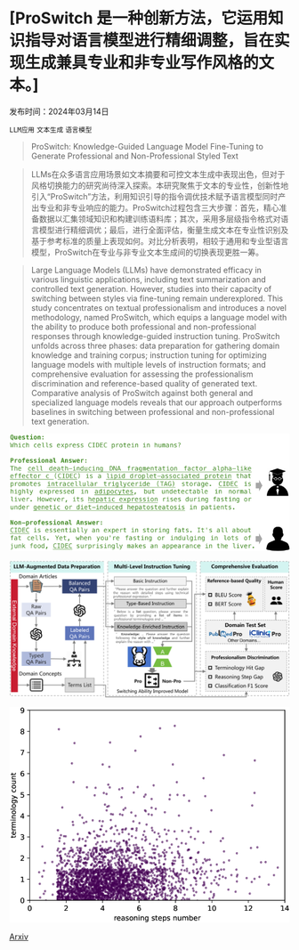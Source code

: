 # [ProSwitch 是一种创新方法，它运用知识指导对语言模型进行精细调整，旨在实现生成兼具专业和非专业写作风格的文本。]

发布时间：2024年03月14日

`LLM应用` `文本生成` `语言模型`

> ProSwitch: Knowledge-Guided Language Model Fine-Tuning to Generate Professional and Non-Professional Styled Text

> LLMs在众多语言应用场景如文本摘要和可控文本生成中表现出色，但对于风格切换能力的研究尚待深入探索。本研究聚焦于文本的专业性，创新性地引入“ProSwitch”方法，利用知识引导的指令调优技术赋予语言模型同时产出专业和非专业响应的能力。ProSwitch过程包含三大步骤：首先，精心准备数据以汇集领域知识和构建训练语料库；其次，采用多层级指令格式对语言模型进行精细调优；最后，进行全面评估，衡量生成文本在专业性识别及基于参考标准的质量上表现如何。对比分析表明，相较于通用和专业型语言模型，ProSwitch在专业与非专业文本生成间的切换表现更胜一筹。

> Large Language Models (LLMs) have demonstrated efficacy in various linguistic applications, including text summarization and controlled text generation. However, studies into their capacity of switching between styles via fine-tuning remain underexplored. This study concentrates on textual professionalism and introduces a novel methodology, named ProSwitch, which equips a language model with the ability to produce both professional and non-professional responses through knowledge-guided instruction tuning. ProSwitch unfolds across three phases: data preparation for gathering domain knowledge and training corpus; instruction tuning for optimizing language models with multiple levels of instruction formats; and comprehensive evaluation for assessing the professionalism discrimination and reference-based quality of generated text. Comparative analysis of ProSwitch against both general and specialized language models reveals that our approach outperforms baselines in switching between professional and non-professional text generation.

![ProSwitch 是一种创新方法，它运用知识指导对语言模型进行精细调整，旨在实现生成兼具专业和非专业写作风格的文本。](../../../paper_images/2403.09131/x1.png)

![ProSwitch 是一种创新方法，它运用知识指导对语言模型进行精细调整，旨在实现生成兼具专业和非专业写作风格的文本。](../../../paper_images/2403.09131/x2.png)

![ProSwitch 是一种创新方法，它运用知识指导对语言模型进行精细调整，旨在实现生成兼具专业和非专业写作风格的文本。](../../../paper_images/2403.09131/x3.png)

[Arxiv](https://arxiv.org/abs/2403.09131)